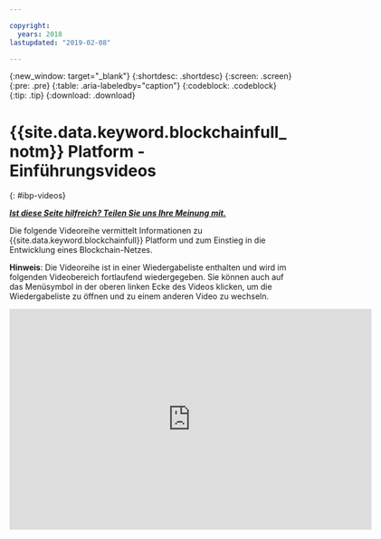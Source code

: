```yaml
---

copyright:
  years: 2018
lastupdated: "2019-02-08"

---
```


{:new_window: target="_blank"}
{:shortdesc: .shortdesc}
{:screen: .screen}
{:pre: .pre}
{:table: .aria-labeledby="caption"}
{:codeblock: .codeblock}
{:tip: .tip}
{:download: .download}


# {{site.data.keyword.blockchainfull_notm}} Platform - Einführungsvideos
{: #ibp-videos}


***[Ist diese Seite hilfreich? Teilen Sie uns Ihre Meinung mit.](https://www.surveygizmo.com/s3/4501493/IBM-Blockchain-Documentation)***


Die folgende Videoreihe vermittelt Informationen zu {{site.data.keyword.blockchainfull}} Platform und zum Einstieg in die Entwicklung eines Blockchain-Netzes.

**Hinweis**: Die Videoreihe ist in einer Wiedergabeliste enthalten und wird im folgenden Videobereich fortlaufend wiedergegeben. Sie können auch auf das Menüsymbol in der oberen linken Ecke des Videos klicken, um die Wiedergabeliste zu öffnen und zu einem anderen Video zu wechseln.

<iframe class="embed-responsive-item" id="youtubeplayer" title="Starter Plan-Videos" type="text/html" width="640" height="390" src="https://www.youtube.com/embed?listType=playlist&list=PL7LSy0eQMvjvBdal2mm74JlcNGMXYSGOe" frameborder="0" webkitallowfullscreen mozallowfullscreen allowfullscreen> </iframe>
